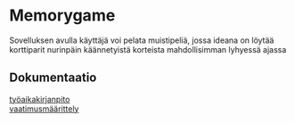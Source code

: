 # Memorygame

Sovelluksen avulla käyttäjä voi pelata muistipeliä, jossa ideana on löytää korttiparit nurinpäin käännetyistä korteista mahdollisimman lyhyessä ajassa


## Dokumentaatio

[työaikakirjanpito](https://github.com/akuivan/ot-harjoitustyo/blob/master/dokumentaatio/tuntikirjanpito.md) <br>
[vaatimusmäärittely](https://github.com/akuivan/ot-harjoitustyo/blob/master/dokumentaatio/vaatimusmaarittely.md)

